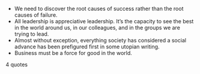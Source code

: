  - We need to discover the root causes of success rather than the root causes of failure.
 - All leadership is appreciative leadership. It’s the capacity to see the best in the world around us, in our colleagues, and in the groups we are trying to lead.
 - Almost without exception, everything society has considered a social advance has been prefigured first in some utopian writing.
 - Business must be a force for good in the world.

4 quotes